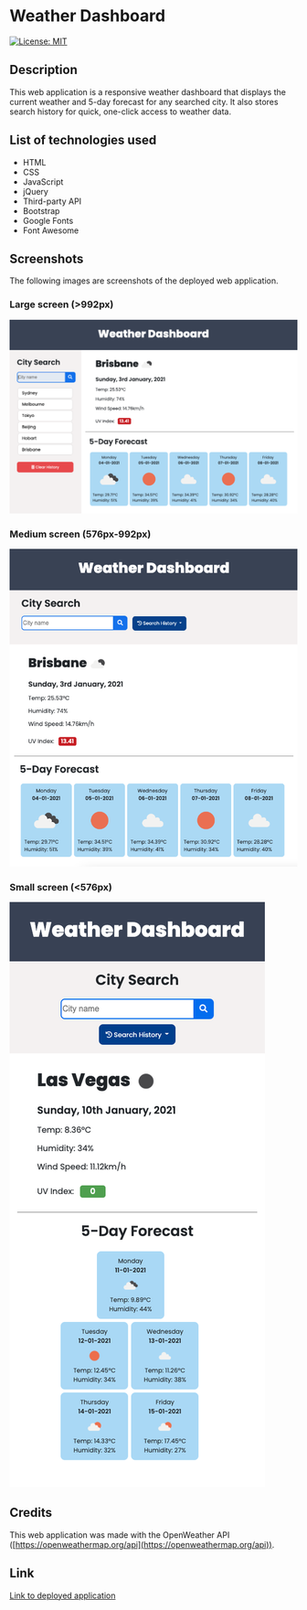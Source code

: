 # Weather Dashboard

[![License: MIT](https://img.shields.io/License-MIT-yellow.svg)](https://opensource.org/licenses/MIT)

## Description

This web application is a responsive weather dashboard that displays the current weather and 5-day forecast for any searched city. It also stores search history for quick, one-click access to weather data. 

## List of technologies used

- HTML
- CSS
- JavaScript
- jQuery
- Third-party API 
- Bootstrap
- Google Fonts
- Font Awesome

## Screenshots 

The following images are screenshots of the deployed web application. 

### Large screen (>992px)

![Weather dashboard (>992px) screenshot](/assets/images/screenshot-l.png)

### Medium screen (576px-992px)

![Weather dashboard (576px-992px) screenshot](/assets/images/screenshot-m.png)

### Small screen (<576px)

![Weather dashboard (<576px) screenshot](/assets/images/screenshot-s.png)

## Credits

This web application was made with the OpenWeather API ([https://openweathermap.org/api](https://openweathermap.org/api)).

## Link

[Link to deployed application](https://jkaho.github.io/weather-dashboard/)

